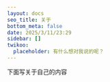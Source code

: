 ```yaml
---
layout: docs
seo_title: 关于
bottom_meta: false
date: 2025/3/11/23:29
sidebar: []
twikoo:
  placeholder: 有什么想对我说的呢？
---
```


下面写关于自己的内容
